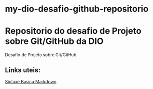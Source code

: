 # my-dio-desafio-github-repositorio
# Repositorio do desafio de Projeto sobre Git/GitHub da DIO
Desafio de Projeto sobre Git/GitHub

## Links uteis:
  [Sintaxe Basica Markdown](https://www.markdownguide.org/basic-syntax/)
